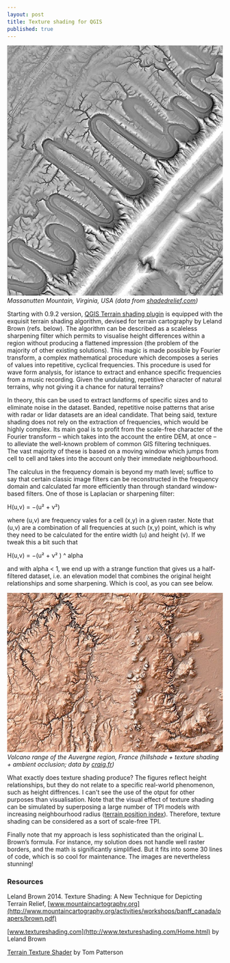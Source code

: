 ```yaml
---
layout: post
title: Texture shading for QGIS
published: true
---
```


![](/figures/2021-11-tex1.jpg)
*Massanutten Mountain, Virginia, USA (data from [shadedrelief.com](http://shadedrelief.com/SampleElevationModels/#6))*

Starting with 0.9.2 version, [QGIS Terrain shading plugin](https://landscapearchaeology.org/qgis-terrain-shading/) is equipped with the exquisit terrain shading algorithm, devised for terrain cartography by Leland Brown (refs. below). The algorithm can be described as a scaleless sharpening filter which permits to visualise height differences within a region without producing a flattened impression (the problem of the majority of other existing solutions). This magic is made possible by Fourier transform, a complex mathematical procedure which decomposes a series of values into repetitive, cyclical frequencies. This procedure is used for wave form analysis, for istance to extract and enhance specific frequencies from a music recording. Given the undulating, repetitive character of natural terrains, why not giving it a chance for natural terrains? 

In theory, this can be used to extract landforms of specific sizes and to eliminate noise in the dataset. Banded, repetitive noise patterns that arise with radar or lidar datasets are an ideal candidate. That being said, texture shading does not rely on the extraction of frequencies, which would be highly complex. Its main goal is to profit from the scale-free character of the Fourier transform – which takes into the account the entire DEM, at once – to alleviate the well-known problem of common GIS filtering techniques. The vast majority of these is based on a moving window which jumps from cell to cell and takes into the account only their immediate neighbourhood. 

The calculus in the frequency domain is beyond my math level; suffice to say that certain classic image filters can be reconstructed in the frequency domain and calculated far more efficiently than through standard window-based filters. One of those is Laplacian or sharpening filter: 

H(u,v) = −(u² + v²)

where (u,v) are frequency vales for a cell (x,y) in a given raster. Note that (u,v) are a combination of all frequencies at such (x,y) point, which is why they need to be calculated for the entire width (u) and height (v). If we tweak this a bit such that 

H(u,v) = −(u² + v² ) ^ alpha

and with alpha < 1, we end up with a strange function that gives us a half-filtered dataset, i.e. an elevation model that combines the original height relationships and some sharpening. Which is cool, as you can see below.  


![](/figures/2021-11-tex2.jpg)
*Volcano range of the Auvergne region, France (hillshade + texture shading + ambient occlusion; data by [craig.fr](https://www.craig.fr/fr/contenu/1196-mnt))*

What exactly does texture shading produce? The figures reflect height relationships, but they do not relate to a specific real-world phenomenon, such as height diffrences. I can't see the use of the otput for other purposes than visualisation. Note that the visual effect of texture shading can be simulated by superposing a large number of TPI models with increasing neighbourhood radius ([terrain position index](https://landscapearchaeology.org/2019/tpi/)). Therefore, texture shading can be considered as a sort of scale-free TPI.

Finally note that my approach is less sophisticated than the original L. Brown’s formula. For instance, my solution does not handle well raster borders, and the math is significantly simplified. But it fits into some 30 lines of code, which is so cool for maintenance. The images are nevertheless stunning! 

### Resources

Leland Brown 2014. Texture Shading: A New Technique for Depicting Terrain Relief, [www.mountaincartography.org](http://www.mountaincartography.org/activities/workshops/banff_canada/papers/brown.pdf)

[www.textureshading.com](http://www.textureshading.com/Home.html) by Leland Brown

[Terrain Texture Shader](http://www.shadedrelief.com/texture_shading/) by Tom Patterson
